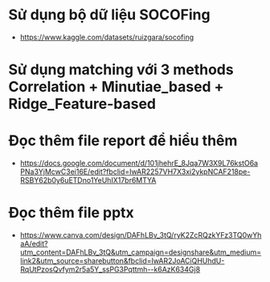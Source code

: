 # Sử dụng bộ dữ liệu SOCOFing
- https://www.kaggle.com/datasets/ruizgara/socofing

# Sử dụng matching với 3 methods Correlation + Minutiae_based + Ridge_Feature-based

# Đọc thêm file report để hiểu thêm
- https://docs.google.com/document/d/101jhehrE_8Jqa7W3X9L76kstO6aPNa3YjMcwC3ei16E/edit?fbclid=IwAR2257VH7X3xi2ykpNCAF218pe-RSBY62b0y6uETDno1YeUhIX17br6MTYA

# Đọc thêm file pptx
- https://www.canva.com/design/DAFhLBv_3tQ/ryK2ZcRQzkYFz3TQ0wYhaA/edit?utm_content=DAFhLBv_3tQ&utm_campaign=designshare&utm_medium=link2&utm_source=sharebutton&fbclid=IwAR2JoACiQHUhdU-RqUtPzosQvfym2r5a5Y_ssPG3Pqttmh--k6AzK634Gj8